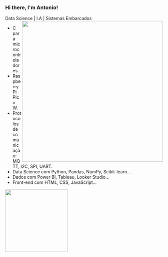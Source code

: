 ### Hi there, I'm Antonio! 
Data Science | I.A | Sistemas Embarcados <img align="right" src="https://media1.tenor.com/m/g3y2q5VQxvAAAAAC/cat-computer.gif" width="450">
- C para microcontroladores.
- Raspberry Pi Pico W.
- Protocolos de comunicação: MQTT, I2C, SPI, UART.
- Data Science com Python, Pandas, NumPy, Scikit-learn...
- Dados com Power BI, Tableau, Looker Studio...
- Front-end com HTML, CSS, JavaScript...
<a href="https://github.com/asccjr">
  <img height="200em" src="https://github-readme-stats.vercel.app/api/top-langs/?username=asccjr&layout=compact&langs_count=6&theme=github_dark"/>
</a>
